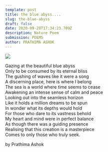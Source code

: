 ```yaml
---
template: post
title: the blue abyss....
slug: the-blue-abyss
draft: false
date: 2020-09-28T17:34:23.709Z
description: Nature Poem
submission: POEMS
author: PRATHIMA ASHOK
---
```

![](/media/120096171_10158100298117690_4595160365295607291_o.jpg)

Gazing at the beautiful blue abyss\
Only to be consumed by its eternal bliss\
The gushing of waves like it were a song\
A discerning place, here is where I belong\
The sea is a world where time seems to cease\
Awakening an intense sense of calm and peace\
Looking out into the seamless horizon\
Like it holds a million dreams to be spun\
In wonder what its depths would hold\
For those who dare to its vastness behold\
My heart and mind were in perfect balance\
As though there was a guiding presence\
Realising that this creation is a masterpiece\
Comes to only those who truly seek.

by Prathima Ashok
